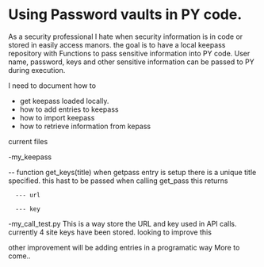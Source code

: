 # Using Password vaults in PY code. 
As a security professional I hate when security information is in code or stored in easily access manors. 
the goal is to have a local keepass repository with Functions to pass sensitive information into PY code. 
User name, password, keys and other sensitive information can be passed to PY during execution. 

I need to document how to 
- get keepass loaded locally.
- how to add entries to keepass
- how to import keepass
- how to retrieve information from kepass

current files

-my_keepass

-- function get_keys(title)
when getpass entry is setup there is a unique title specified. this hast to be passed when calling get_pass this returns 

      --- url

      --- key

-my_call_test.py
This is a way store the URL and key used in API calls. 
currently 4 site keys have been stored. looking to improve this

other improvement will be adding entries in a programatic way
More to come.. 
